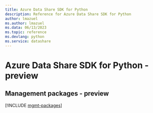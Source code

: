 ```yaml
---
title: Azure Data Share SDK for Python
description: Reference for Azure Data Share SDK for Python
author: lmazuel
ms.author: lmazuel
ms.data: 06/13/2023
ms.topic: reference
ms.devlang: python
ms.service: datashare
---
```

# Azure Data Share SDK for Python - preview

## Management packages - preview
[!INCLUDE [mgmt-packages](data-share-mgmt-index.md)]